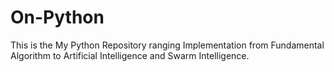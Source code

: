On-Python
=========

This is the My Python Repository ranging Implementation from Fundamental Algorithm to Artificial Intelligence 
and Swarm Intelligence.
